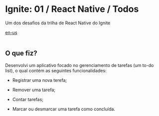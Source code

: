 <div valing="top">
  <h1>Ignite: 01 / React Native / Todos</h1>
  <p>Um dos desafios da trilha de React Native do Ignite</p>
  <nav>
    <div id="repository-buttons"/>
    <a class="navigation-link disabled" href="https://github.com/L-Marcel/ignite-01-react-native-todos/blob/main/README.en-US.md" target="__blank__">
      en-us
    </a>
  </nav>
</div>

<br/>

<div id="grid">
  <div id="grid-item">
    <h2>O que <span>fiz</span>?</h2>
    <p>Desenvolvi um aplicativo focado no gerenciamento de tarefas (um to-do list), o qual contém as seguintes funcionalidades:</p>
    <ul>
      <li id="checked"><p>Registrar uma nova terefa;</p></li>
      <li id="checked"><p>Remover uma tarefa;</p></li>
      <li id="checked"><p>Contar tarefas;</p></li>
      <li id="checked"><p>Marcar ou desmarcar uma tarefa como concluída.</p></li>
    </ul>
  </div>
</div>
